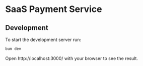 # SaaS Payment Service

## Development

To start the development server run:

```bash
bun dev
```

Open http://localhost:3000/ with your browser to see the result.

